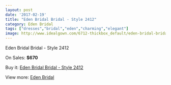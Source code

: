 ```yaml
---
layout: post
date: '2017-02-19'
title: "Eden Bridal Bridal - Style 2412"
category: Eden Bridal
tags: ["dresses","bridal","eden","charming","elegant"]
image: http://www.idealgown.com/6712-thickbox_default/eden-bridal-bridal-style-2412.jpg
---
```

Eden Bridal Bridal - Style 2412

On Sales: **$670**
<a href="https://www.idealgown.com/en/eden-bridal/2890-eden-bridal-bridal-style-2412.html"><amp-img layout="responsive" width="600" height="600" src="//www.idealgown.com/6712-thickbox_default/eden-bridal-bridal-style-2412.jpg" alt="Eden Bridal Bridal - Style 2412 0" /></a>
<a href="https://www.idealgown.com/en/eden-bridal/2890-eden-bridal-bridal-style-2412.html"><amp-img layout="responsive" width="600" height="600" src="//www.idealgown.com/6713-thickbox_default/eden-bridal-bridal-style-2412.jpg" alt="Eden Bridal Bridal - Style 2412 1" /></a>
<a href="https://www.idealgown.com/en/eden-bridal/2890-eden-bridal-bridal-style-2412.html"><amp-img layout="responsive" width="600" height="600" src="//www.idealgown.com/6711-thickbox_default/eden-bridal-bridal-style-2412.jpg" alt="Eden Bridal Bridal - Style 2412 2" /></a>
<a href="https://www.idealgown.com/en/eden-bridal/2890-eden-bridal-bridal-style-2412.html"><amp-img layout="responsive" width="600" height="600" src="//www.idealgown.com/6710-thickbox_default/eden-bridal-bridal-style-2412.jpg" alt="Eden Bridal Bridal - Style 2412 3" /></a>

Buy it: [Eden Bridal Bridal - Style 2412](https://www.idealgown.com/en/eden-bridal/2890-eden-bridal-bridal-style-2412.html "Eden Bridal Bridal - Style 2412")

View more: [Eden Bridal](https://www.idealgown.com/en/34-eden-bridal "Eden Bridal")